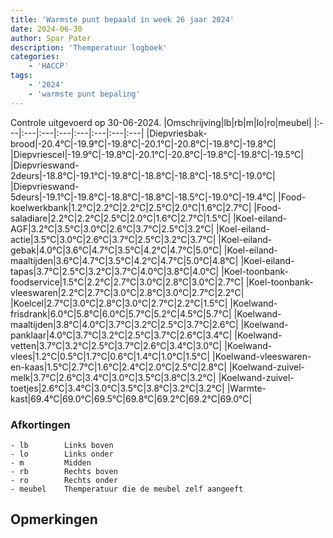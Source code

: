 ```yaml
---
title: 'Warmste punt bepaald in week 26 jaar 2024'
date: 2024-06-30
author: Spar Pater
description: 'Themperatuur logboek'
categories:
    - 'HACCP'
tags:
    - '2024'
    - 'warmste punt bepaling'
---
```

Controle uitgevoerd op 30-06-2024.
|Omschrijving|lb|rb|m|lo|ro|meubel|
|:---|:---|:---|:---|:---|:---|:---|:---|
|Diepvriesbak-brood|-20.4°C|-19.9°C|-19.8°C|-20.1°C|-20.8°C|-19.8°C|-19.8°C|
|Diepvriescel|-19.9°C|-19.8°C|-20.1°C|-20.8°C|-19.8°C|-19.8°C|-19.5°C|
|Diepvrieswand-2deurs|-18.8°C|-19.1°C|-19.8°C|-18.8°C|-18.8°C|-18.5°C|-19.0°C|
|Diepvrieswand-5deurs|-19.1°C|-19.8°C|-18.8°C|-18.8°C|-18.5°C|-19.0°C|-19.4°C|
|Food-koelwerkbank|1.2°C|2.2°C|2.2°C|2.5°C|2.0°C|1.6°C|2.7°C|
|Food-saladiare|2.2°C|2.2°C|2.5°C|2.0°C|1.6°C|2.7°C|1.5°C|
|Koel-eiland-AGF|3.2°C|3.5°C|3.0°C|2.6°C|3.7°C|2.5°C|3.2°C|
|Koel-eiland-actie|3.5°C|3.0°C|2.6°C|3.7°C|2.5°C|3.2°C|3.7°C|
|Koel-eiland-gebak|4.0°C|3.6°C|4.7°C|3.5°C|4.2°C|4.7°C|5.0°C|
|Koel-eiland-maaltijden|3.6°C|4.7°C|3.5°C|4.2°C|4.7°C|5.0°C|4.8°C|
|Koel-eiland-tapas|3.7°C|2.5°C|3.2°C|3.7°C|4.0°C|3.8°C|4.0°C|
|Koel-toonbank-foodservice|1.5°C|2.2°C|2.7°C|3.0°C|2.8°C|3.0°C|2.7°C|
|Koel-toonbank-vleeswaren|2.2°C|2.7°C|3.0°C|2.8°C|3.0°C|2.7°C|2.2°C|
|Koelcel|2.7°C|3.0°C|2.8°C|3.0°C|2.7°C|2.2°C|1.5°C|
|Koelwand-frisdrank|6.0°C|5.8°C|6.0°C|5.7°C|5.2°C|4.5°C|5.7°C|
|Koelwand-maaltijden|3.8°C|4.0°C|3.7°C|3.2°C|2.5°C|3.7°C|2.6°C|
|Koelwand-panklaar|4.0°C|3.7°C|3.2°C|2.5°C|3.7°C|2.6°C|3.4°C|
|Koelwand-vetten|3.7°C|3.2°C|2.5°C|3.7°C|2.6°C|3.4°C|3.0°C|
|Koelwand-vlees|1.2°C|0.5°C|1.7°C|0.6°C|1.4°C|1.0°C|1.5°C|
|Koelwand-vleeswaren-en-kaas|1.5°C|2.7°C|1.6°C|2.4°C|2.0°C|2.5°C|2.8°C|
|Koelwand-zuivel-melk|3.7°C|2.6°C|3.4°C|3.0°C|3.5°C|3.8°C|3.2°C|
|Koelwand-zuivel-toetjes|2.6°C|3.4°C|3.0°C|3.5°C|3.8°C|3.2°C|3.2°C|
|Warmte-kast|69.4°C|69.0°C|69.5°C|69.8°C|69.2°C|69.2°C|69.0°C|

### Afkortingen
    - lb        Links boven
    - lo        Links onder
    - m         Midden
    - rb        Rechts boven
    - ro        Rechts onder
    - meubel    Themperatuur die de meubel zelf aangeeft

## Opmerkingen


